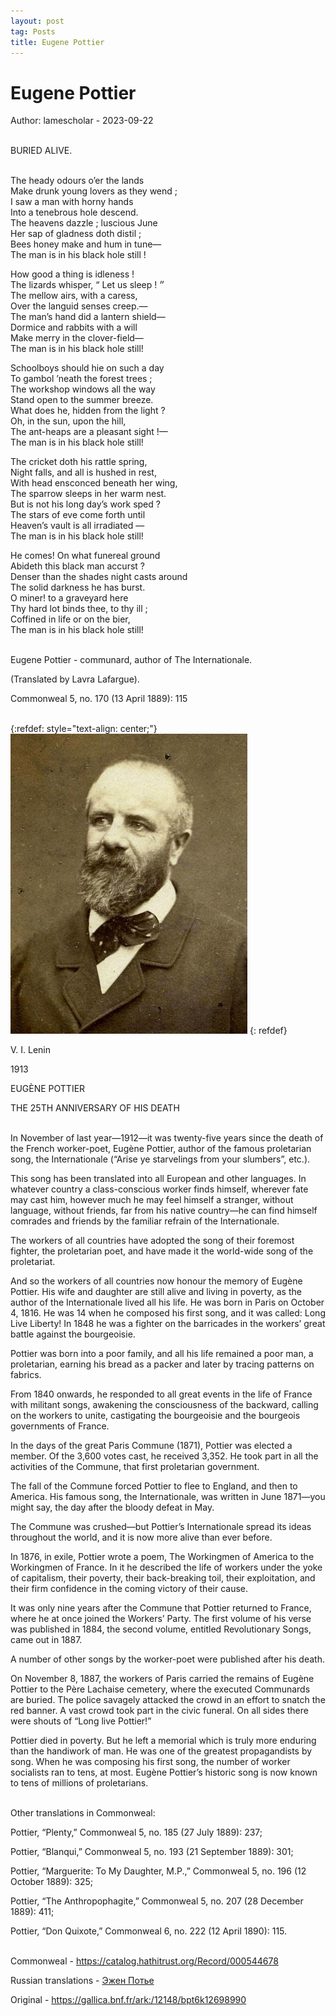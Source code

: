 ```yaml
---
layout: post
tag: Posts
title: Eugene Pottier
---
```


# Eugene Pottier

Author: lamescholar - 2023-09-22
<br><br>

BURIED ALIVE.
<br><br>

The heady odours o’er the lands<br>
Make drunk young lovers as they wend ;<br>
I saw a man with horny hands<br>
Into a tenebrous hole descend.<br>
The heavens dazzle ; luscious June<br>
Her sap of gladness doth distil ;<br>
Bees honey make and hum in tune—<br>
The man is in his black hole still !

How good a thing is idleness !<br>
The lizards whisper, “ Let us sleep !  ״<br>
The mellow airs, with a caress,<br>
Over the languid senses creep.—<br>
The man’s hand did a lantern shield—<br>
Dormice and rabbits with a will<br>
Make merry in the clover-field—<br>
The man is in his black hole still!

Schoolboys should hie on such a day<br>
To gambol ’neath the forest trees ;<br>
The workshop windows all the way<br>
Stand open to the summer breeze.<br>
What does he, hidden from the light ?<br>
Oh, in the sun, upon the hill,<br>
The ant-heaps are a pleasant sight !—<br>
The man is in his black hole still!

The cricket doth his rattle spring,<br>
Night falls, and all is hushed in rest,<br>
With head ensconced beneath her wing,<br>
The sparrow sleeps in her warm nest.<br>
But is not his long day’s work sped ?<br>
The stars of eve come forth until<br>
Heaven’s vault is all irradiated —<br>
The man is in his black hole still!

He comes! On what funereal ground<br>
Abideth this black man accurst ?<br>
Denser than the shades night casts around<br>
The solid darkness he has burst.<br>
O miner! to a graveyard here<br>
Thy hard lot binds thee, to thy ill ;<br>
Coffined in life or on the bier,<br>
The man is in his black hole still!
<br><br>

Eugene Pottier - communard, author of The Internationale.

(Translated by Lavra Lafargue).

Commonweal 5, no. 170 (13 April 1889): 115
<br><br>

{:refdef: style="text-align: center;"}
![Pottier](/images/pottier.jpg)
{: refdef}
<br>

V. I.   Lenin

1913

EUGÈNE POTTIER

THE 25TH ANNIVERSARY OF HIS DEATH
<br><br>

In November of last year—1912—it was twenty-five years since the death of the French worker-poet, Eugène Pottier, author of the famous proletarian song, the Internationale (“Arise ye starvelings from your slumbers”, etc.).

This song has been translated into all European and other languages. In whatever country a class-conscious worker finds himself, wherever fate may cast him, however much he may feel himself a stranger, without language, without friends, far from his native country—he can find himself comrades and friends by the familiar refrain of the Internationale.

The workers of all countries have adopted the song of their foremost fighter, the proletarian poet, and have made it the world-wide song of the proletariat.

And so the workers of all countries now honour the memory of Eugène Pottier. His wife and daughter are still alive and living in poverty, as the author of the Internationale lived all his life. He was born in Paris on October 4, 1816. He was 14 when he composed his first song, and it was called: Long Live Liberty! In 1848 he was a fighter on the barricades in the workers’ great battle against the bourgeoisie.

Pottier was born into a poor family, and all his life remained a poor man, a proletarian, earning his bread as a packer and later by tracing patterns on fabrics.

From 1840 onwards, he responded to all great events in the life of France with militant songs, awakening the consciousness of the backward, calling on the workers to   unite, castigating the bourgeoisie and the bourgeois governments of France.

In the days of the great Paris Commune (1871), Pottier was elected a member. Of the 3,600 votes cast, he received 3,352. He took part in all the activities of the Commune, that first proletarian government.

The fall of the Commune forced Pottier to flee to England, and then to America. His famous song, the Internationale, was written in June 1871—you might say, the day after the bloody defeat in May.

The Commune was crushed—but Pottier’s Internationale spread its ideas throughout the world, and it is now more alive than ever before.

In 1876, in exile, Pottier wrote a poem, The Workingmen of America to the Workingmen of France. In it he described the life of workers under the yoke of capitalism, their poverty, their back-breaking toil, their exploitation, and their firm confidence in the coming victory of their cause.

It was only nine years after the Commune that Pottier returned to France, where he at once joined the Workers’ Party. The first volume of his verse was published in 1884, the second volume, entitled Revolutionary Songs, came out in 1887.

A number of other songs by the worker-poet were published after his death.

On November 8, 1887, the workers of Paris carried the remains of Eugène Pottier to the Père Lachaise cemetery, where the executed Communards are buried. The police savagely attacked the crowd in an effort to snatch the red banner. A vast crowd took part in the civic funeral. On all sides there were shouts of “Long live Pottier!”

Pottier died in poverty. But he left a memorial which is truly more enduring than the handiwork of man. He was one of the greatest propagandists by song. When he was composing his first song, the number of worker socialists ran to tens, at most. Eugène Pottier’s historic song is now known to tens of millions of proletarians.
<br><br>

Other translations in Commonweal:

Pottier, “Plenty,” Commonweal 5, no. 185 (27 July 1889): 237;

Pottier, “Blanqui,” Commonweal 5, no. 193 (21 September 1889): 301;

Pottier, “Marguerite: To My Daughter, M.P.,” Commonweal 5, no. 196 (12 October 1889): 325;

Pottier, “The Anthropophagite,” Commonweal 5, no. 207 (28 December 1889): 411;

Pottier, “Don Quixote,” Commonweal 6, no. 222 (12 April 1890): 115.
<br><br>

Commonweal - <https://catalog.hathitrust.org/Record/000544678>

Russian translations - [Эжен Потье](/lib/pottierru)

Original - <https://gallica.bnf.fr/ark:/12148/bpt6k12698990>